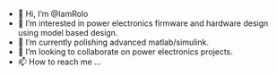 - 👋 Hi, I’m @IamRolo
- 👀 I’m interested in power electronics firmware and hardware design using model based design. 
- 🌱 I’m currently polishing advanced matlab/simulink. 
- 💞️ I’m looking to collaborate on power electronics projects.
- 📫 How to reach me ...

<!---
IamRolo/IamRolo is a ✨ special ✨ repository because its `README.md` (this file) appears on your GitHub profile.
You can click the Preview link to take a look at your changes.
--->
